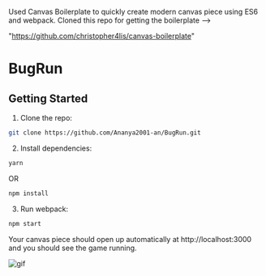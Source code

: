 Used Canvas Boilerplate to quickly create modern canvas piece using ES6 and webpack. Cloned this repo for getting the boilerplate -->

"https://github.com/christopher4lis/canvas-boilerplate"


# BugRun

## Getting Started

1. Clone the repo:
```bash
git clone https://github.com/Ananya2001-an/BugRun.git

```

2. Install dependencies:
```bash
yarn
```    
OR
```bash
npm install
```

3. Run webpack:
```bash
npm start
```

Your canvas piece should open up automatically at http://localhost:3000 and you should see the game running.

![gif](https://user-images.githubusercontent.com/55504616/226186779-7ad330a4-04e7-4660-9875-219e62c445d9.gif)

